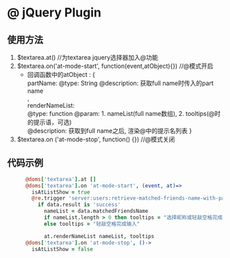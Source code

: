 # @ jQuery Plugin

## 使用方法
1. $textarea.at() //为textarea jquery选择器加入@功能
2. $textarea.on('at-mode-start', function(event,atObject){}) //@模式开启
   * 回调函数中的atObject : {  
        partName: 
          @type: String 
          @description: 获取full name时传入的part name  
        ,  
        renderNameList:    
          @type: function
          @param: 1. nameList(full name数组),  2. tooltips(@时的提示语，可选)   
          @description: 获取到full name之后, 渲染@中的提示名列表   } 
3. $textarea.on ('at-mode-stop', function() {}) //@模式关闭

## 代码示例
```coffeescript
      @doms['textarea'].at []
      @doms['textarea'].on 'at-mode-start', (event, at)=>
        isAtListShow = true
        @re.trigger 'server:users:retrieve-matched-friends-name-with-part-name', {partName: at.partName}, (data)=>
          if data.result is 'success'
            nameList = data.matchedFriendsName
            if nameList.length > 0 then tooltips = "选择昵称或轻敲空格完成输入"
            else tooltips = "轻敲空格完成输入"

            at.renderNameList nameList, tooltips
      @doms['textarea'].on 'at-mode-stop', ()->
        isAtListShow = false
```
